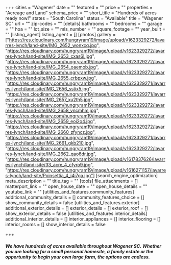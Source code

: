 +++
cities = "Wagener"
date = ""
featured = ""
price = ""
properties = "Acreage and Land"
schema_price = ""
short_title = "Hundreds of acres ready now!"
states = "South Carolina"
status = "Available"
title = "Wagener SC"
url = ""
zip-codes = ""
[details]
bathrooms = ""
bedrooms = ""
garage = ""
hoa = ""
lot_size = ""
mls_number = ""
square_footage = ""
year_built = ""
[listing_agent]
listing_agent = []
[photos]
gallery = ["https://res.cloudinary.com/hungryram19/image/upload/v1623329272/lavarres-lynch/land-site/IMG_2652_wonxcq.jpg", "https://res.cloudinary.com/hungryram19/image/upload/v1623329272/lavarres-lynch/land-site/IMG_2653_cxas6l.jpg", "https://res.cloudinary.com/hungryram19/image/upload/v1623329272/lavarres-lynch/land-site/IMG_2654_oaemob.jpg", "https://res.cloudinary.com/hungryram19/image/upload/v1623329272/lavarres-lynch/land-site/IMG_2655_crbpxw.jpg", "https://res.cloudinary.com/hungryram19/image/upload/v1623329271/lavarres-lynch/land-site/IMG_2656_sstix5.jpg", "https://res.cloudinary.com/hungryram19/image/upload/v1623329271/lavarres-lynch/land-site/IMG_2657_xu2th5.jpg", "https://res.cloudinary.com/hungryram19/image/upload/v1623329272/lavarres-lynch/land-site/IMG_2658_vncmhm.jpg", "https://res.cloudinary.com/hungryram19/image/upload/v1623329272/lavarres-lynch/land-site/IMG_2659_eoi2o4.jpg", "https://res.cloudinary.com/hungryram19/image/upload/v1623329272/lavarres-lynch/land-site/IMG_2660_zfyncz.jpg", "https://res.cloudinary.com/hungryram19/image/upload/v1623329271/lavarres-lynch/land-site/IMG_2661_gkb210.jpg", "https://res.cloudinary.com/hungryram19/image/upload/v1623329272/lavarres-lynch/land-site/IMG_2662_qao6dr.jpg", "https://res.cloudinary.com/hungryram19/image/upload/v1617837626/lavarres-lynch/land-site/33_acre_4_cfyro9.jpg", "https://res.cloudinary.com/hungryram19/image/upload/v1616271157/lavarres-lynch/land-site/Poinsettia_4_i4i7ga.jpg"]
[search_engine_optimization]
meta_description = ""
title_tag = ""
[tools]
file_attachments = []
matterport_link = ""
open_house_date = ""
open_house_details = ""
youtube_link = ""
[utilities_and_features.community_features]
additional_community_details = []
community_features_choice = []
show_community_details = false
[utilities_and_features.exterior]
additional_exterior_details = []
exterior_details = []
exterior_roof = []
show_exterior_details = false
[utilities_and_features.interior_details]
additional_interior_details = []
interior_appliances = []
interior_flooring = []
interior_rooms = []
show_interior_details = false

+++
#### _We have hundreds of acres available throughout Wagener SC. Whether you are looking for a small personal homesite, a family estate or the opportunity to begin your own large farm, the options are endless._